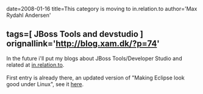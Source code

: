date=2008-01-16
title=This category is moving to in.relation.to
author='Max Rydahl Andersen'

tags=[ JBoss Tools and devstudio ]
orignallink='http://blog.xam.dk/?p=74'
---
<div><p>In the future i'll put my blogs about JBoss Tools/Developer Studio and related at <a href="http://in.relation.to/Bloggers/Max">in.relation.to</a>.
<br><br>
First entry is already there, an updated version of "Making Eclipse look good under Linux", see it <a href="http://in.relation.to/3439.lace">here</a>.</p></div>
